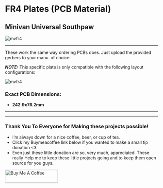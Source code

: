 # FR4 Plates (PCB Material)

## Minivan Universal Southpaw

![mvfr4](https://raw.githubusercontent.com/The-Royal/The_Royal_Open-Source-Projects/schwann/xfile-data/minivan_fr4_cap.png)

---

These work the same way ordering PCBs does.  Just upload the provided gerbers to your manu. of choice.

***NOTE:*** This specific plate is only compatible with the following layout configurations:

![mvfr4](https://raw.githubusercontent.com/The-Royal/The_Royal_Open-Source-Projects/schwann/xfile-data/minivan_fr4_layouts.png)

### Exact PCB Dimensions:

- **242.9x76.2mm**

---
---

 ### Thank You To Everyone for Making these projects possible!

- I’m always down for a nice coffee, beer, or cup of tea. 
- Click my Buymeacoffee link below if you wanted to make a small tip donation <3
- Even just these little donation are so, very much, appreciated.  These really Help me to keep these little projects going and to keep them open source for you guys. 

<a href="https://www.buymeacoffee.com/xQnlh8tRs" target="_blank"><img src="https://www.buymeacoffee.com/assets/img/custom_images/orange_img.png" alt="Buy Me A Coffee" style="height: 41px !important;width: 174px !important;box-shadow: 0px 3px 2px 0px rgba(190, 190, 190, 0.5) !important;-webkit-box-shadow: 0px 3px 2px 0px rgba(190, 190, 190, 0.5) !important;" ></a>


